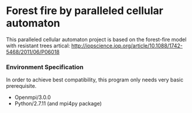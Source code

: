 # Forest fire by paralleled cellular automaton

This paralleled cellular automaton project is based on the forest-fire model with resistant trees artical: http://iopscience.iop.org/article/10.1088/1742-5468/2011/06/P06018 

### Environment Specification

In order to achieve best compatibility, this program only needs very basic prerequisite.

* Openmpi/3.0.0
* Python/2.7.11 (and mpi4py package)
